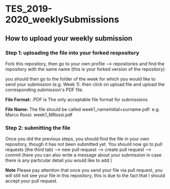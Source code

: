 # TES_2019-2020_weeklySubmissions


## How to upload your weekly submission 

### Step 1: uploading the file into your forked respository 

Fork this repository, then go to your own profile --> repositories and find the repository with the same name (this is your forked version of the repository)

you should then go to the folder of the week for which you would like to send your submission (e.g. Week 1). then click on upload file and upload the corresponding submission's PDF file.


**File Format:** .PDF is The only acceptable file format for submissions

**File Name:** The file should be called week1_nameInitial+surname.pdf:  e.g. Marco Rossi: week1_MRossi.pdf


### Step 2: submitting the file 

Once you did the previous steps, you should find the file in your own repository, though it has not  been submitted yet. You should now go to pull requests (the third tab) -->  new pull request --> create pull request --> commit   (here you can also write a message about your submission in case there is any particular detail you would like to add ) 

**Note** Please pay attention that once you send your file via pull request, you will still not see your file in this repository, this is due to the fact that I should accept your pull request.  


